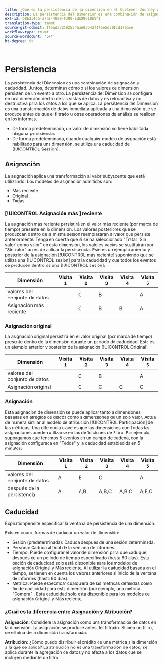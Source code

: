 ```yaml
---
title: ¿Qué es la persistencia de la dimensión en el Customer Journey Analytics?
description: La persistencia del Dimension es una combinación de asignación y caducidad. Juntos, determinan cómo o si los valores de dimensión persisten de un evento a otro.
exl-id: b8b234c6-a7d9-40e9-8380-1db09610b941
translation-type: tm+mt
source-git-commit: ffeada325825545ae0ab43f176e5d301cd1761ee
workflow-type: tm+mt
source-wordcount: '574'
ht-degree: 9%

---
```


# Persistencia

La persistencia del Dimension es una combinación de asignación y caducidad. Juntos, determinan cómo o si los valores de dimensión persisten de un evento a otro. La persistencia del Dimension se configura en una dimensión dentro de las vistas de datos y es retroactiva y no destructiva para los datos a los que se aplica. La persistencia del Dimension es una transformación de datos inmediata aplicada a una dimensión que se produce antes de que el filtrado u otras operaciones de análisis se realicen en los informes.

* De forma predeterminada, un valor de dimensión no tiene habilitada ninguna persistencia.
* De forma predeterminada, cuando cualquier modelo de asignación está habilitado para una dimensión, se utiliza una caducidad de [!UICONTROL Session].

## Asignación

La asignación aplica una transformación al valor subyacente que está utilizando. Los modelos de asignación admitidos son:

* Más reciente
* Original
* Todas

### [!UICONTROL Asignación más ] reciente

La asignación más reciente persistirá en el valor más reciente (por marca de tiempo) presente en la dimensión. Los valores posteriores que se produzcan dentro de la misma sesión reemplazarán al valor que persiste anteriormente. Tenga en cuenta que si se ha seleccionado &quot;Tratar &#39;Sin valor&#39; como valor&quot; en esta dimensión, los valores vacíos se sustituirán por &quot;Sin valor&quot; antes de aplicar la persistencia. Este es un ejemplo anterior y posterior de la asignación [!UICONTROL más reciente] suponiendo que se utiliza una [!UICONTROL sesión] para la caducidad y que todos los eventos se producen dentro de una [!UICONTROL sesión]:

| Dimensión | Visita 1 | Visita 2 | Visita 3 | Visita 4 | Visita 5 |
| --- | --- | --- | --- | --- | --- |
| valores del conjunto de datos |  | C | B |  | A |
| Asignación más reciente |  | C | B | B | A |

###  Asignación original

La asignación original persistirá en el valor original (por marca de tiempo) presente dentro de la dimensión durante un periodo de caducidad. Este es un ejemplo anterior y posterior de la asignación [!UICONTROL Original]:

| Dimensión | Visita 1 | Visita 2 | Visita 3 | Visita 4 | Visita 5 |
| --- | --- | --- | --- | --- | --- |
| valores del conjunto de datos |  | C | B |  | A |
| Asignación original |  | C | C | C | C |

###  Asignación

Esta asignación de dimensión se puede aplicar tanto a dimensiones basadas en arreglos de discos como a dimensiones de un solo valor. Actúa de manera similar al modelo de atribución [!UICONTROL Participación] de las métricas. Una diferencia clave es que las dimensiones con Todas las asignaciones pueden utilizarse en las definiciones de Filtro. Por ejemplo, supongamos que tenemos 5 eventos en un campo de cadena, con la asignación configurada en &quot;Todos&quot; y la caducidad establecida en 5 minutos:

| Dimensión | Visita 1 | Visita 2 | Visita 3 | Visita 4 | Visita 5 |
| --- | --- | --- | --- | --- | --- |
| valores del conjunto de datos | A | B | C |  | A |
| después de la persistencia | A | A,B | A,B,C | A,B,C | A,B,C |

## Caducidad

 Expirationpermite especificar la ventana de persistencia de una dimensión.

Existen cuatro formas de caducar un valor de dimensión:

* Sesión (predeterminada): Caduca después de una sesión determinada.
* Persona: Caduca al final de la ventana de informes.
* Tiempo: Puede configurar el valor de dimensión para que caduque después de un período de tiempo especificado (hasta 90 días). Esta opción de caducidad solo está disponible para los modelos de asignación Original y Más reciente. Al utilizar la caducidad basada en el tiempo, se tienen en cuenta los valores anteriores al inicio de la ventana de informes (hasta 90 días).
* Métrica: Puede especificar cualquiera de las métricas definidas como fin de caducidad para esta dimensión (por ejemplo, una métrica &quot;Compra&quot;). Esta caducidad solo está disponible para los modelos de asignación Original y Más reciente.

### ¿Cuál es la diferencia entre Asignación y Atribución?

**Asignación**: Considere la asignación como una transformación de datos en la dimensión. La asignación se produce antes del filtrado. Si crea un filtro, se elimina de la dimensión transformada.

**Atribución**: ¿Cómo puedo distribuir el crédito de una métrica a la dimensión a la que se aplica? La atribución no es una transformación de datos, se aplica durante la agregación de datos y no afecta a los datos que se incluyen mediante un filtro.
